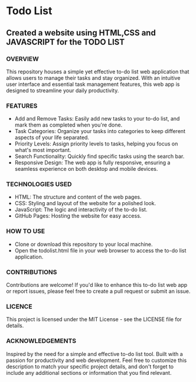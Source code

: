 # Todo List
## Created a website using HTML,CSS and JAVASCRIPT for the TODO LIST 
### OVERVIEW

This repository houses a simple yet effective to-do list web application that allows users to manage their tasks and stay organized. With an intuitive user interface and essential task management features, this web app is designed to streamline your daily productivity.

### FEATURES
- Add and Remove Tasks: Easily add new tasks to your to-do list, and mark them as completed when you're done.
- Task Categories: Organize your tasks into categories to keep different aspects of your life separated.
- Priority Levels: Assign priority levels to tasks, helping you focus on what's most important.
- Search Functionality: Quickly find specific tasks using the search bar.
- Responsive Design: The web app is fully responsive, ensuring a seamless experience on both desktop and mobile devices.

### TECHNOLOGIES USED
- HTML: The structure and content of the web pages.
- CSS: Styling and layout of the website for a polished look.
- JavaScript: The logic and interactivity of the to-do list.
- GitHub Pages: Hosting the website for easy access.

### HOW TO USE
- Clone or download this repository to your local machine.
- Open the todolist.html file in your web browser to access the to-do list application.

### CONTRIBUTIONS
Contributions are welcome! If you'd like to enhance this to-do list web app or report issues, please feel free to create a pull request or submit an issue.

### LICENCE
This project is licensed under the MIT License - see the LICENSE file for details.

### ACKNOWLEDGEMENTS
Inspired by the need for a simple and effective to-do list tool.
Built with a passion for productivity and web development.
Feel free to customize this description to match your specific project details, and don't forget to include any additional sections or information that you find relevant.

